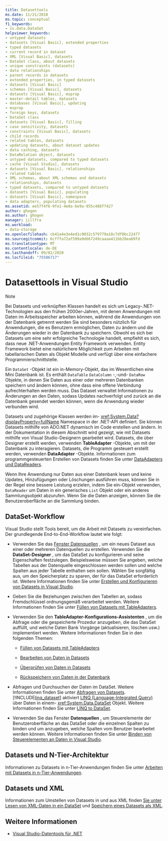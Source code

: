 ```yaml
---
title: Datasettools
ms.date: 11/21/2018
ms.topic: conceptual
f1_keywords:
- vs.data.DataSet
helpviewer_keywords:
- untyped datasets
- datasets [Visual Basic], extended properties
- typed datasets
- current record in dataset
- XML [Visual Basic], datasets
- DataSet class, about datasets
- unique constraints (datasets)
- data relationships
- parent records in datasets
- extended properties, in typed datasets
- datasets [Visual Basic]
- schemas [Visual Basic], datasets
- datasets [Visual Basic], msprop
- master-detail tables, datasets
- databases [Visual Basic], updating
- msprop
- foreign keys, datasets
- DataSet class
- datasets [Visual Basic], filling
- case sensitivity, datasets
- constraints [Visual Basic], datasets
- child records
- related tables, datasets
- updating datasets, about dataset updates
- data caching, datasets
- DataRelation object, datasets
- untyped datasets, compared to typed datasets
- cache [Visual Studio], datasets
- datasets [Visual Basic], relationships
- related tables
- XML schemas, about XML schemas and datasets
- relationships, datasets
- typed datasets, compared to untyped datasets
- datasets [Visual Basic], populating
- datasets [Visual Basic], namespace
- data adapters, populating datasets
ms.assetid: ee57f4f6-9fe1-4e0a-be9a-955c486ff427
author: ghogen
ms.author: ghogen
manager: jillfra
ms.workload:
- data-storage
ms.openlocfilehash: cb41a4e3e4ed1c0032c579779a18c7df0bc22477
ms.sourcegitcommit: 6cfffa72af599a9d667249caaaa411bb28ea69fd
ms.translationtype: MT
ms.contentlocale: de-DE
ms.lasthandoff: 09/02/2020
ms.locfileid: "75586717"
---
```

# <a name="dataset-tools-in-visual-studio"></a>Datasettools in Visual Studio

> [!NOTE]
> Bei Datasets und verknüpften Klassen handelt es sich um Legacy-.NET-Technologien aus den frühen 2000er-Jahren, mit denen Anwendungen mit Daten im Arbeitsspeicher arbeiten können, während die Anwendungen von der Datenbank getrennt werden Sie sind besonders nützlich für Anwendungen, die es Benutzern ermöglichen, Daten zu ändern und die Änderungen wieder in der Datenbank zu speichern. Obwohl es sich bei Datasets um eine sehr erfolgreiche Technologie handelt, empfiehlt es sich, dass neue .NET-Anwendungen Entity Framework verwenden. Entity Framework bietet eine natürlichere Möglichkeit zum Arbeiten mit tabellarischen Daten als Objekt Modelle und verfügt über eine einfachere Programmierschnittstelle.

Ein `DataSet` -Objekt ist ein in-Memory-Objekt, das im Wesentlichen eine Mini Datenbank ist. Es enthält `DataTable` `DataColumn` -,-und- `DataRow` Objekte, in denen Sie Daten aus einer oder mehreren Datenbanken speichern und ändern können, ohne dass eine offene Verbindung aufrechterhalten werden muss. Das Dataset verwaltet Informationen zu Änderungen an den Daten, sodass Updates nachverfolgt und zurück an die Datenbank gesendet werden können, wenn die Anwendung wieder verbunden wird.

Datasets und zugehörige Klassen werden im- <xref:System.Data?displayProperty=fullName> Namespace in der .NET-API definiert. Sie können Datasets mithilfe von ADO.NET dynamisch im Code erstellen und ändern. In der Dokumentation in diesem Abschnitt wird gezeigt, wie mit Datasets mithilfe von Visual Studio-Designern gearbeitet wird. Datasets, die über Designer erstellt werden, verwenden **TableAdapter** -Objekte, um mit der Datenbank zu interagieren. Datasets, die Programm gesteuert erstellt werden, verwenden **DataAdapter** -Objekte. Informationen zum programmgesteuerten Erstellen von Datasets finden Sie unter [DataAdapters und DataReaders](/dotnet/framework/data/adonet/dataadapters-and-datareaders).

Wenn Ihre Anwendung nur Daten aus einer Datenbank lesen und keine Updates, Hinzufügungen oder Löschungen ausführen muss, können Sie in der Regel eine bessere Leistung erzielen, indem Sie ein-Objekt verwenden, `DataReader` um Daten in ein generisches `List` Objekt oder ein anderes Sammlungsobjekt abzurufen. Wenn Sie die Daten anzeigen, können Sie die Benutzeroberfläche an die Sammlung binden.

## <a name="dataset-workflow"></a>DataSet-Workflow

Visual Studio stellt Tools bereit, um die Arbeit mit Datasets zu vereinfachen. Der grundlegende End-to-End-Workflow lautet wie folgt:

- Verwenden Sie das [Fenster Datenquellen](add-new-data-sources.md#data-sources-window) , um ein neues Dataset aus einer oder mehreren Datenquellen zu erstellen. Verwenden Sie die **DataSet-Designer** , um das DataSet zu konfigurieren und seine Eigenschaften festzulegen. Beispielsweise müssen Sie angeben, welche Tabellen aus der Datenquelle eingeschlossen werden sollen und welche Spalten aus jeder Tabelle enthalten sein sollen. Wählen Sie sorgfältig aus, um den Speicherplatz zu sparen, der für das DataSet erforderlich ist. Weitere Informationen finden Sie unter [Erstellen und Konfigurieren von Datasets in Visual Studio](../data-tools/create-and-configure-datasets-in-visual-studio.md).

- Geben Sie die Beziehungen zwischen den Tabellen an, sodass Fremdschlüssel ordnungsgemäß verarbeitet werden. Weitere Informationen finden Sie unter [Füllen von Datasets mit TableAdapters](../data-tools/fill-datasets-by-using-tableadapters.md).

- Verwenden Sie den **TableAdapter-Konfigurations-Assistenten** , um die Abfrage oder die gespeicherte Prozedur anzugeben, die das DataSet auffüllt, und welche Daten Bank Vorgänge (aktualisieren, löschen usw.) implementiert werden. Weitere Informationen finden Sie in den folgenden Themen:

  - [Füllen von Datasets mit TableAdapters](../data-tools/fill-datasets-by-using-tableadapters.md)

  - [Bearbeiten von Daten in Datasets](../data-tools/edit-data-in-datasets.md)

  - [Überprüfen von Daten in Datasets](../data-tools/validate-data-in-datasets.md)

  - [Rückspeichern von Daten in der Datenbank](../data-tools/save-data-back-to-the-database.md)

- Abfragen und Durchsuchen der Daten im DataSet. Weitere Informationen finden Sie unter [Abfragen von Datasets](../data-tools/query-datasets.md). [!INCLUDE[linq_dataset](../data-tools/includes/linq_dataset_md.md)] aktiviert [LINQ (Language-Integrated Query)](/dotnet/csharp/linq/) über Daten in einem- <xref:System.Data.DataSet> Objekt. Weitere Informationen finden Sie unter [LINQ to DataSet](/dotnet/framework/data/adonet/linq-to-dataset).

- Verwenden Sie das Fenster **Datenquellen** , um Steuerelemente der Benutzeroberfläche an das DataSet oder die einzelnen Spalten zu binden und um anzugeben, welche Spalten vom Benutzer bearbeitet werden können. Weitere Informationen finden Sie unter [Binden von Steuerelementen an Daten in Visual Studio](../data-tools/bind-controls-to-data-in-visual-studio.md).

## <a name="datasets-and-n-tier-architecture"></a>Datasets und N-Tier-Architektur

Informationen zu Datasets in n-Tier-Anwendungen finden Sie unter [Arbeiten mit Datasets in n-Tier-Anwendungen](../data-tools/work-with-datasets-in-n-tier-applications.md).

## <a name="datasets-and-xml"></a>Datasets und XML

Informationen zum Umstellen von Datasets in und aus XML finden [Sie unter Lesen von XML-Daten in ein DataSet](../data-tools/read-xml-data-into-a-dataset.md) und [Speichern eines Datasets als XML](../data-tools/save-a-dataset-as-xml.md).

## <a name="see-also"></a>Weitere Informationen

- [Visual Studio-Datentools für .NET](../data-tools/visual-studio-data-tools-for-dotnet.md)
